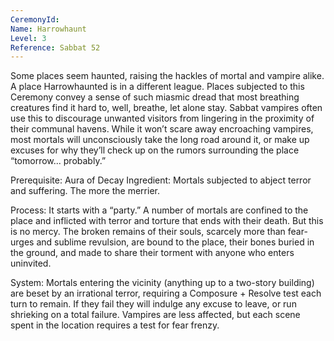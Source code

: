 ```yaml
---
CeremonyId: 
Name: Harrowhaunt
Level: 3
Reference: Sabbat 52
---
```

Some places seem haunted, raising the hackles of mortal and vampire alike. A place Harrowhaunted is in a different league. Places subjected to this Ceremony convey a sense of such miasmic dread that most breathing creatures find it hard to, well, breathe, let alone stay. Sabbat vampires often use this to discourage unwanted visitors from lingering in the proximity of their communal havens. While it won’t scare away encroaching vampires, most mortals will unconsciously take the long road around it, or make up excuses for why they’ll check up on the rumors surrounding the place “tomorrow... probably.” 

Prerequisite: Aura of Decay Ingredient: Mortals subjected to abject terror and suffering. The more the merrier. 

Process: It starts with a “party.” A number of mortals are confined to the place and inflicted with terror and torture that ends with their death. But this is no mercy. The broken remains of their souls, scarcely more than fear-urges and sublime revulsion, are bound to the place, their bones buried in the ground, and made to share their torment with anyone who enters uninvited. 

System: Mortals entering the vicinity (anything up to a two-story building) are beset by an irrational terror, requiring a Composure + Resolve test each turn to remain. If they fail they will indulge any excuse to leave, or run shrieking on a total failure. Vampires are less affected, but each scene spent in the location requires a test for fear frenzy.